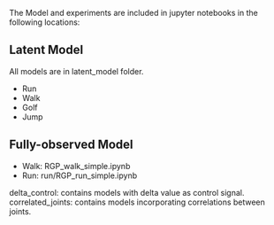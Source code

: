 The Model and experiments are included in jupyter notebooks in the following locations:

## Latent Model
All models are in latent_model folder.
 - Run
 - Walk
 - Golf
 - Jump
 
## Fully-observed Model
 - Walk: RGP_walk_simple.ipynb
 - Run: run/RGP_run_simple.ipynb
 
 delta_control: contains models with delta value as control signal.
 correlated_joints: contains models incorporating correlations between joints.
